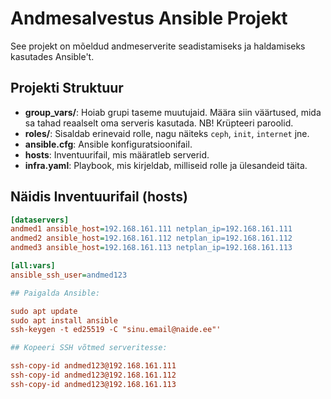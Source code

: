 
# Andmesalvestus Ansible Projekt

See projekt on mõeldud andmeserverite seadistamiseks ja haldamiseks kasutades Ansible't.

## Projekti Struktuur

- **group_vars/**: Hoiab grupi taseme muutujaid. Määra siin väärtused, mida sa tahad reaalselt oma serveris kasutada. NB! Krüpteeri paroolid.
- **roles/**: Sisaldab erinevaid rolle, nagu näiteks `ceph`, `init`, `internet` jne.
- **ansible.cfg**: Ansible konfiguratsioonifail.
- **hosts**: Inventuurifail, mis määratleb serverid.
- **infra.yaml**: Playbook, mis kirjeldab, milliseid rolle ja ülesandeid täita.

## Näidis Inventuurifail (hosts)

```ini
[dataservers]
andmed1 ansible_host=192.168.161.111 netplan_ip=192.168.161.111
andmed2 ansible_host=192.168.161.112 netplan_ip=192.168.161.112
andmed3 ansible_host=192.168.161.113 netplan_ip=192.168.161.113

[all:vars]
ansible_ssh_user=andmed123

## Paigalda Ansible:

sudo apt update
sudo apt install ansible
ssh-keygen -t ed25519 -C "sinu.email@naide.ee"'

## Kopeeri SSH võtmed serveritesse:

ssh-copy-id andmed123@192.168.161.111
ssh-copy-id andmed123@192.168.161.112
ssh-copy-id andmed123@192.168.161.113

